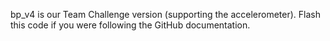 ﻿bp_v4 is our Team Challenge version (supporting the accelerometer). Flash this code if you were following the GitHub documentation.